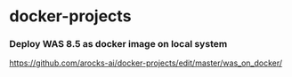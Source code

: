 # docker-projects

### Deploy WAS 8.5 as docker image on local system
https://github.com/arocks-ai/docker-projects/edit/master/was_on_docker/

